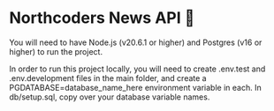 # Northcoders News API 📰

<!-- A link to the hosted version.
A summary of what the project is.
Clear instructions of how to clone, install dependencies, seed local database, and run tests. -->

You will need to have Node.js (v20.6.1 or higher) and Postgres (v16 or higher) to run the project.

In order to run this project locally, you will need to create .env.test and .env.development files in the main folder, and create a PGDATABASE=database_name_here environment variable in each. In db/setup.sql, copy over your database variable names.
